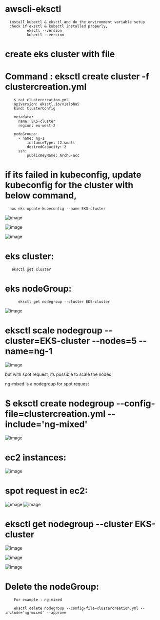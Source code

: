 # awscli-eksctl

      install kubectl & eksctl and do the environment variable setup
      check if eksctl & kubectl installed properly,
              eksctl --version
              kubectl --version
      
  # create eks cluster with file
  
  # Command :  eksctl create cluster -f clustercreation.yml
            
      
        $ cat clustercreation.yml
        apiVersion: eksctl.io/v1alpha5
        kind: ClusterConfig

        metadata:
          name: EKS-cluster
          region: eu-west-2

        nodeGroups:
          - name: ng-1
              instanceType: t2.small
              desiredCapacity: 2
          ssh:
              publicKeyName: Archu-acc

          
            
# if its failed in kubeconfig, update kubeconfig for the cluster with below command,

      aws eks update-kubeconfig --name EKS-cluster  

![image](https://user-images.githubusercontent.com/54719289/115592281-ed1b1280-a2ca-11eb-9d77-354b8dd35f6b.png)



        

![image](https://user-images.githubusercontent.com/54719289/115592117-c3fa8200-a2ca-11eb-9d0c-ac867d978537.png)

![image](https://user-images.githubusercontent.com/54719289/115592350-0623c380-a2cb-11eb-8f24-7cac77eb8e27.png)


# eks cluster:

       eksctl get cluster

# eks nodeGroup:

          eksctl get nodegroup --cluster EKS-cluster

![image](https://user-images.githubusercontent.com/54719289/115593724-c5c54500-a2cc-11eb-98c7-34bf260b8299.png)


#  eksctl scale nodegroup --cluster=EKS-cluster --nodes=5 --name=ng-1

![image](https://user-images.githubusercontent.com/54719289/115597438-2d7d8f00-a2d1-11eb-98ff-ea0daf0bc6c8.png)

but with spot request, its possible to scale the nodes 

ng-mixed is a nodegroup for spot request

# $ eksctl create nodegroup --config-file=clustercreation.yml --include='ng-mixed'
![image](https://user-images.githubusercontent.com/54719289/115600037-25731e80-a2d4-11eb-942c-339272ed318d.png)


# ec2 instances:
![image](https://user-images.githubusercontent.com/54719289/115600887-104abf80-a2d5-11eb-84fc-9bcc4a01b9cd.png)


# spot request in ec2:

![image](https://user-images.githubusercontent.com/54719289/115601245-759eb080-a2d5-11eb-9604-ea8bad1f5379.png)
![image](https://user-images.githubusercontent.com/54719289/115601422-b8608880-a2d5-11eb-8d3c-206ad3f9f5c6.png)

# eksctl get nodegroup --cluster EKS-cluster

![image](https://user-images.githubusercontent.com/54719289/115601706-04abc880-a2d6-11eb-83f9-a20b5a150c7d.png)




![image](https://user-images.githubusercontent.com/54719289/115602515-f1e5c380-a2d6-11eb-8ef6-d083d7b2bbdb.png)

![image](https://user-images.githubusercontent.com/54719289/115603317-e8a92680-a2d7-11eb-95bd-f627a128ce22.png)


# Delete the nodeGroup:

        For example : ng-mixed

        eksctl delete nodegroup --config-file=clustercreation.yml --include='ng-mixed' --approve






